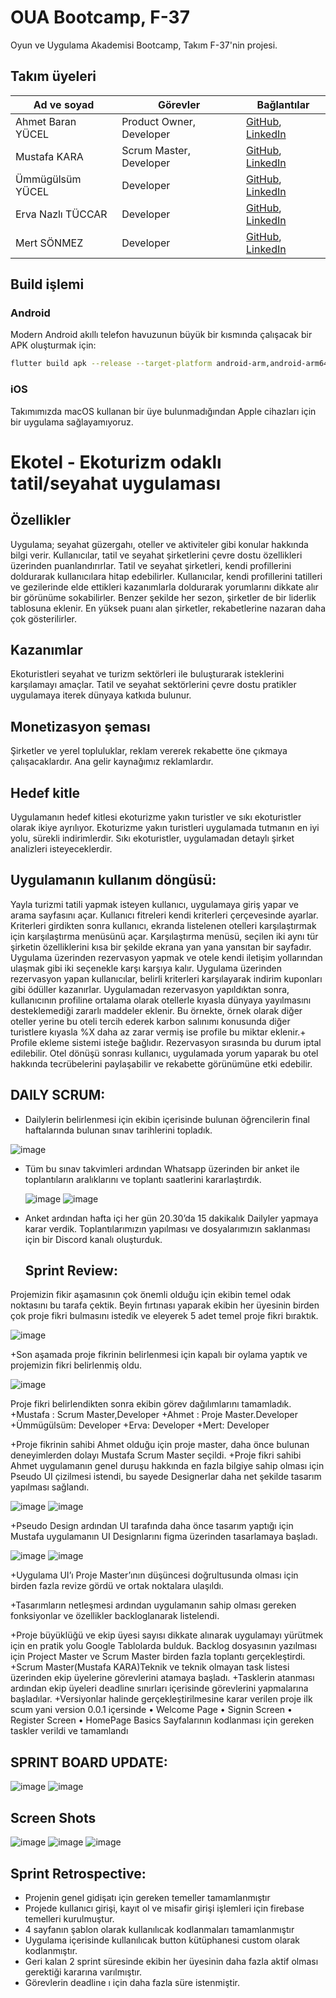 # OUA Bootcamp, F-37

Oyun ve Uygulama Akademisi Bootcamp, Takım F-37'nin projesi.

## Takım üyeleri

| Ad ve soyad       | Görevler                 | Bağlantılar                                                                                                  |
| ----------------- | ------------------------ | ------------------------------------------------------------------------------------------------------------ |
| Ahmet Baran YÜCEL | Product Owner, Developer | [GitHub](https://github.com/abyucel), [LinkedIn](https://linkedin.com/in/abyucel)                            |
| Mustafa KARA      | Scrum Master, Developer  | [GitHub](https://github.com/Mustafaakaraa), [LinkedIn](https://linkedin.com/in/mustafakara0)                 |
| Ümmügülsüm YÜCEL  | Developer                | [GitHub](https://github.com/ummugulsumyucel), [LinkedIn](https://linkedin.com/in/ümmügülsüm-yücel-437510255) |
| Erva Nazlı TÜCCAR | Developer                | [GitHub](https://github.com/nazlii02), [LinkedIn](https://linkedin.com/in/erva-nazlı-tüccar-b7a800212)       |
| Mert SÖNMEZ       | Developer                | [GitHub](https://github.com/SnmzTony), [LinkedIn](https://linkedin.com/in/mert-sönmez-83b889246)             |

## Build işlemi

### Android

Modern Android akıllı telefon havuzunun büyük bir kısmında çalışacak bir APK oluşturmak için:

```sh
flutter build apk --release --target-platform android-arm,android-arm64
```

### iOS

Takımımızda macOS kullanan bir üye bulunmadığından Apple cihazları için bir uygulama sağlayamıyoruz.


# Ekotel - Ekoturizm odaklı tatil/seyahat uygulaması

## Özellikler

Uygulama; seyahat güzergahı, oteller ve aktiviteler gibi konular hakkında bilgi verir.
Kullanıcılar, tatil ve seyahat şirketlerini çevre dostu özellikleri üzerinden puanlandırırlar.
Tatil ve seyahat şirketleri, kendi profillerini doldurarak kullanıcılara hitap edebilirler.
Kullanıcılar, kendi profillerini tatilleri ve gezilerinde elde ettikleri kazanımlarla doldurarak yorumlarını dikkate alır bir görünüme sokabilirler.
Benzer şekilde her sezon, şirketler de bir liderlik tablosuna eklenir. En yüksek puanı alan şirketler, rekabetlerine nazaran daha çok gösterilirler.

## Kazanımlar
Ekoturistleri seyahat ve turizm sektörleri ile buluşturarak isteklerini karşılamayı amaçlar.
Tatil ve seyahat sektörlerini çevre dostu pratikler uygulamaya iterek dünyaya katkıda bulunur.

## Monetizasyon şeması
Şirketler ve yerel topluluklar, reklam vererek rekabette öne çıkmaya çalışacaklardır. Ana gelir kaynağımız reklamlardır.

## Hedef kitle
Uygulamanın hedef kitlesi ekoturizme yakın turistler ve sıkı ekoturistler olarak ikiye ayrılıyor.
Ekoturizme yakın turistleri uygulamada tutmanın en iyi yolu, sürekli indirimlerdir.
Sıkı ekoturistler, uygulamadan detaylı şirket analizleri isteyeceklerdir.

## Uygulamanın kullanım döngüsü:
Yayla turizmi tatili yapmak isteyen kullanıcı, uygulamaya giriş yapar ve arama sayfasını açar.
Kullanıcı fitreleri kendi kriterleri çerçevesinde ayarlar.
Kriterleri girdikten sonra kullanıcı, ekranda listelenen otelleri karşılaştırmak için karşılaştırma menüsünü açar.
Karşılaştırma menüsü, seçilen iki aynı tür şirketin özelliklerini kısa bir şekilde ekrana yan yana yansıtan bir sayfadır.
Uygulama üzerinden rezervasyon yapmak ve otele kendi iletişim yollarından ulaşmak gibi iki seçenekle karşı karşıya kalır.
Uygulama üzerinden rezervasyon yapan kullanıcılar, belirli kriterleri karşılayarak indirim kuponları gibi ödüller kazanırlar.
Uygulamadan rezervasyon yapıldıktan sonra, kullanıcının profiline ortalama olarak otellerle kıyasla dünyaya yayılmasını desteklemediği zararlı maddeler eklenir.
Bu örnekte, örnek olarak diğer oteller yerine bu oteli tercih ederek karbon salınımı konusunda diğer turistlere kıyasla %X daha az zarar vermiş ise profile bu miktar eklenir.+ Profile ekleme sistemi isteğe bağlıdır. Rezervasyon sırasında bu durum iptal edilebilir.
Otel dönüşü sonrası kullanıcı, uygulamada yorum yaparak bu otel hakkında tecrübelerini paylaşabilir ve rekabette görünümüne etki edebilir.


## DAILY SCRUM:
+ Dailylerin belirlenmesi için ekibin içerisinde bulunan öğrencilerin final haftalarında bulunan sınav tarihlerini topladık.

![image](https://github.com/abyucel/bootcamp-f37/assets/123782291/54a28874-39a1-4d0b-93bb-a6081e174040)

+ Tüm bu sınav takvimleri ardından Whatsapp üzerinden bir anket ile toplantıların aralıklarını ve toplantı saatlerini kararlaştırdık.

  ![image](https://github.com/abyucel/bootcamp-f37/assets/123782291/3f6213d4-4206-4fe8-8797-265dc7d09bd9)   ![image](https://github.com/abyucel/bootcamp-f37/assets/123782291/947cee77-6fb8-40b5-a791-7bc62dd134b8)

+ Anket ardından hafta içi her gün 20.30’da 15 dakikalık Dailyler yapmaya karar verdik. Toplantılarımızın yapılması ve dosyalarımızın saklanması için bir Discord kanalı oluşturduk.

  ## Sprint Review:
Projemizin fikir aşamasının çok önemli olduğu için ekibin temel odak noktasını bu tarafa çektik. Beyin fırtınası yaparak ekibin her üyesinin birden çok proje fikri bulmasını istedik ve eleyerek 5 adet temel proje fikri bıraktık.

![image](https://github.com/abyucel/bootcamp-f37/assets/123782291/d0e68c48-ef10-4696-8f15-2d24a73d0de7)

+Son aşamada proje fikrinin belirlenmesi için kapalı bir oylama yaptık ve projemizin fikri belirlenmiş oldu.

![image](https://github.com/abyucel/bootcamp-f37/assets/123782291/0bfe609a-3251-43ee-8c8e-b1b7ccbc5f1a)

Proje fikri belirlendikten sonra ekibin görev dağılımlarını tamamladık.
+Mustafa : Scrum Master,Developer
+Ahmet : Proje Master.Developer
+Ümmügülsüm: Developer
+Erva: Developer
+Mert: Developer

+Proje fikrinin sahibi Ahmet olduğu için proje master, daha önce bulunan deneyimlerden dolayı Mustafa Scrum Master seçildi.
+Proje fikri sahibi Ahmet uygulamanın genel duruşu hakkında en fazla bilgiye sahip olması için Pseudo UI çizilmesi istendi, bu sayede Designerlar daha net şekilde tasarım yapılması sağlandı.

 
![image](https://github.com/abyucel/bootcamp-f37/assets/123782291/ae3c0053-ded9-4e77-b115-7f8960997284)
![image](https://github.com/abyucel/bootcamp-f37/assets/123782291/f8770ad5-5bbd-43c3-873c-da0d24939087)

+Pseudo Design ardından UI tarafında daha önce tasarım yaptığı için Mustafa uygulamanın UI Designlarını figma üzerinden tasarlamaya başladı.

![image](https://github.com/abyucel/bootcamp-f37/assets/123782291/01971817-9c86-41d0-b1e9-dfb7a1a65676)
![image](https://github.com/abyucel/bootcamp-f37/assets/123782291/7eef9982-dacc-45e1-8f9a-7659375e6d66)

+Uygulama UI’ı Proje Master’ının düşüncesi doğrultusunda olması için birden fazla revize gördü ve ortak noktalara ulaşıldı.

+Tasarımların netleşmesi ardından uygulamanın sahip olması gereken fonksiyonlar ve özellikler backloglanarak listelendi.

+Proje büyüklüğü ve ekip üyesi sayısı dikkate alınarak uygulamayı yürütmek için en pratik yolu Google Tablolarda bulduk. Backlog dosyasının yazılması için Project Master ve Scrum Master birden fazla toplantı gerçekleştirdi.
+Scrum Master(Mustafa KARA)Teknik ve teknik olmayan task listesi üzerinden ekip üyelerine görevlerini atamaya başladı.
+Tasklerin atanması ardından ekip üyeleri deadline sınırları içerisinde görevlerini yapmalarına başladılar.
+Versiyonlar halinde gerçekleştirilmesine karar verilen proje ilk scum yani version 0.0.1 içersinde 
•	Welcome Page
•	Signin Screen
•	Register Screen
•	HomePage Basics
Sayfalarının kodlanması için gereken taskler verildi ve tamamlandı

## SPRINT BOARD UPDATE:

  ![image](https://github.com/abyucel/bootcamp-f37/assets/123782291/d6f6ec58-507e-41d8-9d34-3187a845eb1e)    ![image](https://github.com/abyucel/bootcamp-f37/assets/123782291/b37e2948-77b1-41b6-96b9-7f8f6b55f675)


 ## Screen Shots
 ![image](https://github.com/abyucel/bootcamp-f37/assets/123782291/0529ee64-e16c-453d-bca2-8560658f0ec3)   ![image](https://github.com/abyucel/bootcamp-f37/assets/123782291/f2ed2020-5dd6-4592-9a62-efcc7064cc8f)  ![image](https://github.com/abyucel/bootcamp-f37/assets/123782291/d33f8c22-5e52-444a-9e90-90de44d2ab97)


## Sprint Retrospective:
-	Projenin genel gidişatı için gereken temeller tamamlanmıştır
-	Projede kullanıcı girişi, kayıt ol ve misafir girişi işlemleri için firebase temelleri kurulmuştur.
-	4 sayfanın şablon olarak kullanılıcak kodlanmaları tamamlanmıştır
-	Uygulama içerisinde kullanılıcak button kütüphanesi custom olarak kodlanmıştır.
-	Geri kalan 2 sprint süresinde ekibin her üyesinin daha fazla aktif olması gerektiği kararına varılmıştır.
-	Görevlerin deadline ı için daha fazla süre istenmiştir.











